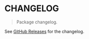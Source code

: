 # CHANGELOG

> Package changelog.

See [GitHub Releases](https://github.com/stdlib-js/ndarray-base-assert-is-mostly-safe-data-type-cast/releases) for the changelog.